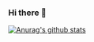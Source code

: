 ### Hi there 👋

[![Anurag's github stats](https://github-readme-stats.vercel.app/api?username=shawshuai&show_icons=true&theme=dark)](https://github.com/anuraghazra/github-readme-stats)
